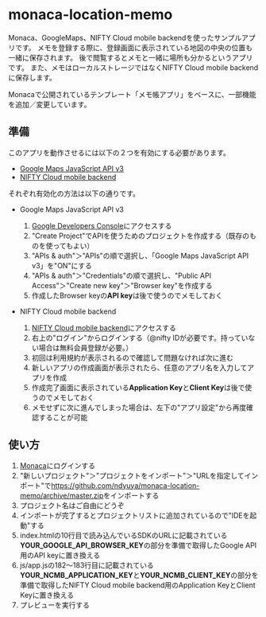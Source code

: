 monaca-location-memo
====================

Monaca、GoogleMaps、NIFTY Cloud mobile backendを使ったサンプルアプリです。
メモを登録する際に、登録画面に表示されている地図の中央の位置も一緒に保存されます。
後で閲覧するとメモと一緒に場所も分かるというアプリです。
また、メモはローカルストレージではなくNIFTY Cloud mobile backendに保存します。

Monacaで公開されているテンプレート「メモ帳アプリ」をベースに、一部機能を追加／変更しています。


準備
--------------------

このアプリを動作させるには以下の２つを有効にする必要があります。

* [Google Maps JavaScript API v3](https://developers.google.com/maps/documentation/javascript/?hl=ja)
* [NIFTY Cloud mobile backend](http://mb.cloud.nifty.com/)

それぞれ有効化の方法は以下の通りです。

* Google Maps JavaScript API v3
    1. [Google Developers Console](https://console.developers.google.com/)にアクセスする
    2. "Create Project"でAPIを使うためのプロジェクトを作成する（既存のものを使ってもよい）
    3. "APIs & auth"＞"APIs"の順で選択し、「Google Maps JavaScript API v3」を"ON"にする
    4. "APIs & auth"＞"Credentials"の順で選択し、"Public API Access"＞"Create new key"＞"Browser key"を作成する
    5. 作成したBrowser keyの**API key**は後で使うのでメモしておく

* NIFTY Cloud mobile backend
    1. [NIFTY Cloud mobile backend](http://mb.cloud.nifty.com/)にアクセスする
    2. 右上の"ログイン"からログインする（@nifty IDが必要です。持っていない場合は無料会員登録が必要。）
    3. 初回は利用規約が表示されるので確認して問題なければ次に進む
    4. 新しいアプリの作成画面が表示されたら、任意のアプリ名を入力してアプリを作成
    5. 作成完了画面に表示されている**Application Key**と**Client Key**は後で使うのでメモしておく
    6. メモせずに次に進んでしまった場合は、左下の"アプリ設定"から再度確認することが可能



使い方
--------------------
1. [Monaca](http://monaca.mobi/ja/)にログインする
2. "新しいプロジェクト"＞"プロジェクトをインポート"＞"URLを指定してインポート"で<https://github.com/ndyuya/monaca-location-memo/archive/master.zip>をインポートする
3. プロジェクト名はご自由にどうぞ
4. インポートが完了するとプロジェクトリストに追加されているので"IDEを起動"する
5. index.htmlの10行目で読み込んでいるSDKのURLに記載されている**YOUR_GOOGLE_API_BROWSER_KEY**の部分を準備で取得したGoogle API用のAPI keyに置き換える
6. js/app.jsの182〜183行目に記載されている**YOUR_NCMB_APPLICATION_KEY**と**YOUR_NCMB_CLIENT_KEY**の部分を準備で取得したNIFTY Cloud mobile backend用のApplication KeyとClient Keyに置き換える
7. プレビューを実行する




